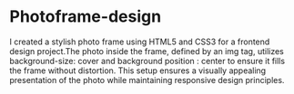 # Photoframe-design
I created a stylish photo frame using HTML5 and CSS3 for a frontend design project.The photo inside the frame, defined by an img tag, utilizes background-size: cover and background position : center to ensure it fills the frame without distortion. This setup ensures a visually appealing presentation of the photo while maintaining responsive design principles.
